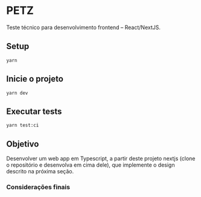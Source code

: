 # PETZ

Teste técnico para desenvolvimento frontend – React/NextJS.

## Setup

```shell
yarn 
```

## Inicie o projeto

```shell
yarn dev
```

## Executar tests

```shell
yarn test:ci
```

## Objetivo

Desenvolver um web app em Typescript, a partir deste projeto nextjs (clone o repositório e desenvolva em cima dele), que implemente o design descrito na próxima seção.

### Considerações finais

